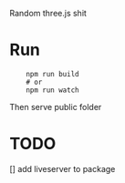 Random three.js shit

# Run

        npm run build
        # or
        npm run watch

Then serve public folder

# TODO

[] add liveserver to package
